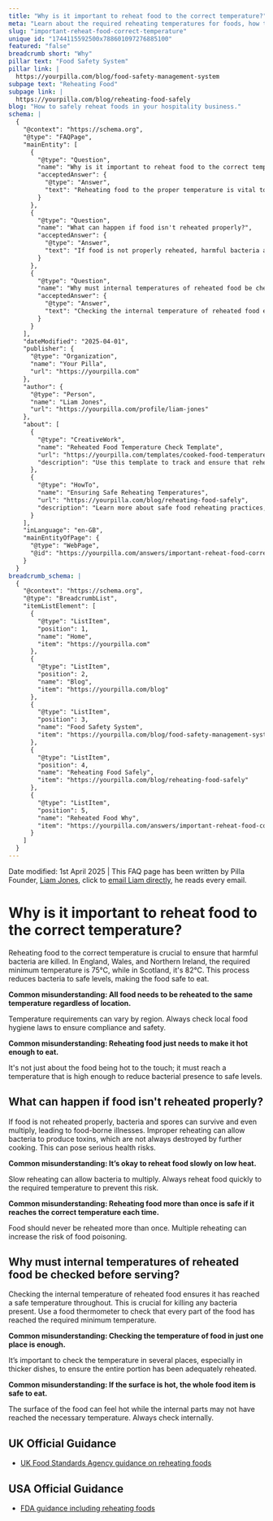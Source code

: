 ```yaml
---
title: "Why is it important to reheat food to the correct temperature?"
meta: "Learn about the required reheating temperatures for foods, how to monitor and record them, and corrective actions for non-compliance."
slug: "important-reheat-food-correct-temperature"
unique id: "1744115592500x788601097276885100"
featured: "false"
breadcrumb short: "Why"
pillar text: "Food Safety System"
pillar link: |
  https://yourpilla.com/blog/food-safety-management-system
subpage text: "Reheating Food"
subpage link: |
  https://yourpilla.com/blog/reheating-food-safely
blog: "How to safely reheat foods in your hospitality business."
schema: |
  {
    "@context": "https://schema.org",
    "@type": "FAQPage",
    "mainEntity": [
      {
        "@type": "Question",
        "name": "Why is it important to reheat food to the correct temperature?",
        "acceptedAnswer": {
          "@type": "Answer",
          "text": "Reheating food to the proper temperature is vital to destroy harmful bacteria and make the food safe to eat. The required minimum temperature is 75°C in England, Wales, and Northern Ireland, and 82°C in Scotland. These temperatures reduce bacteria to safe levels."
        }
      },
      {
        "@type": "Question",
        "name": "What can happen if food isn't reheated properly?",
        "acceptedAnswer": {
          "@type": "Answer",
          "text": "If food is not properly reheated, harmful bacteria and spores may not be destroyed and can multiply, leading to foodborne illnesses. Improper reheating may allow bacteria to produce toxins, posing serious health risks."
        }
      },
      {
        "@type": "Question",
        "name": "Why must internal temperatures of reheated food be checked before serving?",
        "acceptedAnswer": {
          "@type": "Answer",
          "text": "Checking the internal temperature of reheated food ensures it has reached a safe temperature throughout, which is crucial for killing any bacteria present. It's important to check the temperature in several places of the food, particularly thicker dishes, to ensure all parts are adequately reheated."
        }
      }
    ],
    "dateModified": "2025-04-01",
    "publisher": {
      "@type": "Organization",
      "name": "Your Pilla",
      "url": "https://yourpilla.com"
    },
    "author": {
      "@type": "Person",
      "name": "Liam Jones",
      "url": "https://yourpilla.com/profile/liam-jones"
    },
    "about": [
      {
        "@type": "CreativeWork",
        "name": "Reheated Food Temperature Check Template",
        "url": "https://yourpilla.com/templates/cooked-food-temperature-check",
        "description": "Use this template to track and ensure that reheated food reaches the required temperatures for safety and compliance."
      },
      {
        "@type": "HowTo",
        "name": "Ensuring Safe Reheating Temperatures",
        "url": "https://yourpilla.com/blog/reheating-food-safely",
        "description": "Learn more about safe food reheating practices, including how to properly monitor and document the process to meet health standards."
      }
    ],
    "inLanguage": "en-GB",
    "mainEntityOfPage": {
      "@type": "WebPage",
      "@id": "https://yourpilla.com/answers/important-reheat-food-correct-temperature"
    }
  }
breadcrumb_schema: |
  {
    "@context": "https://schema.org",
    "@type": "BreadcrumbList",
    "itemListElement": [
      {
        "@type": "ListItem",
        "position": 1,
        "name": "Home",
        "item": "https://yourpilla.com"
      },
      {
        "@type": "ListItem",
        "position": 2,
        "name": "Blog",
        "item": "https://yourpilla.com/blog"
      },
      {
        "@type": "ListItem",
        "position": 3,
        "name": "Food Safety System",
        "item": "https://yourpilla.com/blog/food-safety-management-system"
      },
      {
        "@type": "ListItem",
        "position": 4,
        "name": "Reheating Food Safely",
        "item": "https://yourpilla.com/blog/reheating-food-safely"
      },
      {
        "@type": "ListItem",
        "position": 5,
        "name": "Reheated Food Why",
        "item": "https://yourpilla.com/answers/important-reheat-food-correct-temperature"
      }
    ]
  }
---
```


Date modified: 1st April 2025 | This FAQ page has been written by Pilla Founder, [Liam Jones](https://yourpilla.com/profile/liam-jones), click to [email Liam directly](https://mailto:liam@yourpilla.com), he reads every email.

# Why is it important to reheat food to the correct temperature?

Reheating food to the correct temperature is crucial to ensure that harmful bacteria are killed. In England, Wales, and Northern Ireland, the required minimum temperature is 75°C, while in Scotland, it's 82°C. This process reduces bacteria to safe levels, making the food safe to eat.

**Common misunderstanding: All food needs to be reheated to the same temperature regardless of location.**

Temperature requirements can vary by region. Always check local food hygiene laws to ensure compliance and safety.

**Common misunderstanding: Reheating food just needs to make it hot enough to eat.**

It's not just about the food being hot to the touch; it must reach a temperature that is high enough to reduce bacterial presence to safe levels.

## What can happen if food isn't reheated properly?

If food is not reheated properly, bacteria and spores can survive and even multiply, leading to food-borne illnesses. Improper reheating can allow bacteria to produce toxins, which are not always destroyed by further cooking. This can pose serious health risks.

**Common misunderstanding: It’s okay to reheat food slowly on low heat.**

Slow reheating can allow bacteria to multiply. Always reheat food quickly to the required temperature to prevent this risk.

**Common misunderstanding: Reheating food more than once is safe if it reaches the correct temperature each time.**

Food should never be reheated more than once. Multiple reheating can increase the risk of food poisoning.

## Why must internal temperatures of reheated food be checked before serving?

Checking the internal temperature of reheated food ensures it has reached a safe temperature throughout. This is crucial for killing any bacteria present. Use a food thermometer to check that every part of the food has reached the required minimum temperature.

**Common misunderstanding: Checking the temperature of food in just one place is enough.**

It’s important to check the temperature in several places, especially in thicker dishes, to ensure the entire portion has been adequately reheated.

**Common misunderstanding: If the surface is hot, the whole food item is safe to eat.**

The surface of the food can feel hot while the internal parts may not have reached the necessary temperature. Always check internally.

## UK Official Guidance

-   [UK Food Standards Agency guidance on reheating foods](https://www.food.gov.uk/sites/default/files/media/document/reheating.pdf)
    

## USA Official Guidance

-   [FDA guidance including reheating foods](https://www.fsis.usda.gov/food-safety/safe-food-handling-and-preparation/food-safety-basics/leftovers-and-food-safety#:~:text=When%20reheating%20leftovers%2C%20be%20sure,heat%20all%20the%20way%20through.)